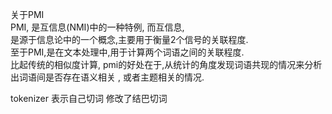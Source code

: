 关于PMI  
PMI, 是互信息(NMI)中的一种特例, 而互信息,  
是源于信息论中的一个概念,主要用于衡量2个信号的关联程度.  
至于PMI,是在文本处理中,用于计算两个词语之间的关联程度.  
比起传统的相似度计算, pmi的好处在于,从统计的角度发现词语共现的情况来分析出词语间是否存在语义相关 , 或者主题相关的情况.

tokenizer 表示自己切词 修改了结巴切词  
